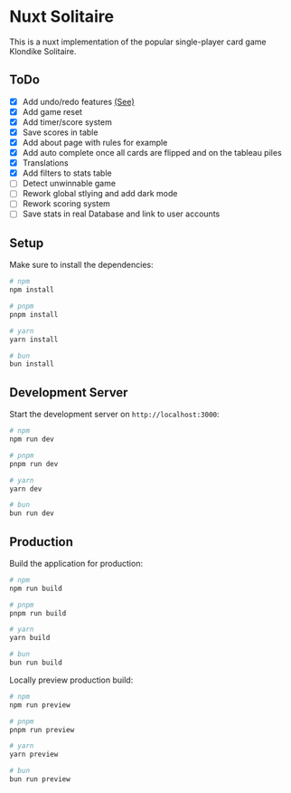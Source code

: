 # Nuxt Solitaire

This is a nuxt implementation of the popular single-player card game Klondike Solitaire.

## ToDo

- [x] Add undo/redo features [(See)](https://vueuse.org/core/useRefHistory/#userefhistory)
- [x] Add game reset
- [x] Add timer/score system
- [x] Save scores in table
- [x] Add about page with rules for example
- [x] Add auto complete once all cards are flipped and on the tableau piles
- [x] Translations
- [x] Add filters to stats table
- [ ] Detect unwinnable game
- [ ] Rework global stlying and add dark mode
- [ ] Rework scoring system
- [ ] Save stats in real Database and link to user accounts

## Setup

Make sure to install the dependencies:

```bash
# npm
npm install

# pnpm
pnpm install

# yarn
yarn install

# bun
bun install
```

## Development Server

Start the development server on `http://localhost:3000`:

```bash
# npm
npm run dev

# pnpm
pnpm run dev

# yarn
yarn dev

# bun
bun run dev
```

## Production

Build the application for production:

```bash
# npm
npm run build

# pnpm
pnpm run build

# yarn
yarn build

# bun
bun run build
```

Locally preview production build:

```bash
# npm
npm run preview

# pnpm
pnpm run preview

# yarn
yarn preview

# bun
bun run preview
```
